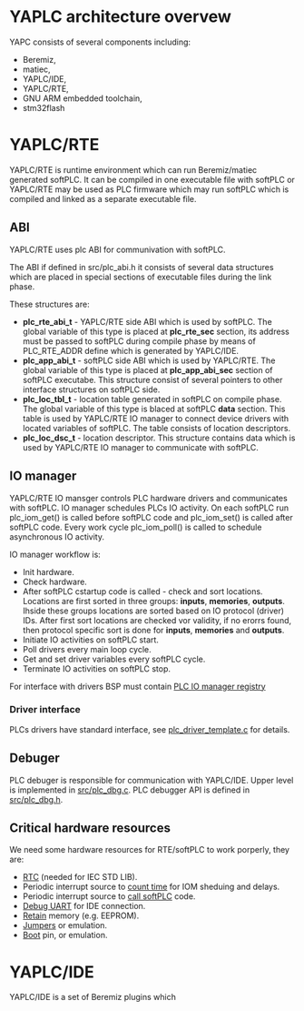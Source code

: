 # YAPLC architecture overvew

YAPC consists of several components including:
* Beremiz,
* matiec,
* YAPLC/IDE,
* YAPLC/RTE,
* GNU ARM embedded toolchain,
* stm32flash

# YAPLC/RTE

YAPLC/RTE is runtime environment which can run Beremiz/matiec generated softPLC.
It can be compiled in one executable file with softPLC or YAPLC/RTE may be used as PLC firmware
which may run softPLC which is compiled and linked as a separate executable file.

## ABI
YAPLC/RTE uses plc ABI for communivation with softPLC. 

The ABI if defined in src/plc_abi.h it consists of several data structures which are placed in special 
sections of executable files during the link phase.

These structures are:

* **plc_rte_abi_t** - YAPLC/RTE side ABI which is used by softPLC. The global variable of this type is placed at **plc_rte_sec** section, its address must be passed to softPLC during compile phase by means of PLC_RTE_ADDR define which is generated by YAPLC/IDE.
* **plc_app_abi_t** - softPLC side ABI which is used by YAPLC/RTE. The global variable of this type is placed at **plc_app_abi_sec** section of softPLC executabe. This structure consist of several pointers to other interface structures on softPLC side.
* **plc_loc_tbl_t** - location table generated in softPLC on compile phase. The global variable of this type is blaced at softPLC **data** section. 
This table is used by YAPLC/RTE IO manager to connect device drivers with located variables of softPLC. The table consists of location descriptors.
* **plc_loc_dsc_t** - location descriptor. This structure contains data which is used by YAPLC/RTE IO manager to communicate with softPLC.

## IO manager
YAPLC/RTE IO mansger controls PLC hardware drivers and communicates with softPLC. IO manager schedules PLCs IO activity. On each softPLC run plc_iom_get() is called before softPLC code and plc_iom_set() is called after softPLC code. Every work cycle plc_iom_poll() is called to schedule asynchronous IO activity.

IO manager workflow is:

* Init hardware.
* Check hardware.
* After softPLC cstartup code is called - check and sort locations. Locations are first sorted in three groups: **inputs**, **memories**, **outputs**. Ihside these groups locations are sorted based on IO protocol (driver) IDs. After first sort locations are checked vor validity, if no erorrs found, then protocol specific sort is done for **inputs**, **memories** and **outputs**.
* Initiate IO activities on softPLC start.
* Poll drivers every main loop cycle.
* Get and set driver variables every softPLC cycle.
* Terminate IO activities on softPLC stop.

For interface with drivers BSP must contain [PLC IO manager registry](plc_iom_reg.c)

### Driver interface
PLCs drivers have standard interface, see [plc_driver_template.c](plc_driver_template.c) for details.

## Debuger

PLC debuger is responsible for communication with YAPLC/IDE. Upper level is implemented in [src/plc_dbg.c](../../plc_dbg.c).
PLC debugger API is defined in [src/plc_dbg.h](../../plc_dbg.h).

## Critical hardware resources

We need some hardware resources for RTE/softPLC to work porperly, they are:
* [RTC](plc_rtc.c) (needed for IEC STD LIB).
* Periodic interrupt source to [count time](plc_wait_tmr.c) for IOM sheduing and delays.
* Periodic interrupt source to [call softPLC](plc_tick.c) code.
* [Debug UART](plc_serial.c) for IDE connection.
* [Retain](plc_backup.c) memory (e.g. EEPROM).
* [Jumpers](plc_hw.c) or emulation.
* [Boot](plc_hw.c) pin, or emulation. 

# YAPLC/IDE

YAPLC/IDE is a set of Beremiz plugins which 


